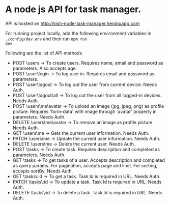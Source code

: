 <h1>A node js API for task manager.</h1>

API is hosted on http://kish-node-task-manager.herokuapp.com

For running project locally, add the following environment variables in <code>./config/dev.env</code> and then run <code>npm run dev</code>

Following are the list of API methods
<ul>
    <li>POST \users -> To create users. Requires name, email and password as parameters. Also accepts age.</li>
    <li>POST \user\login -> To log user in. Requires email and password as parameters.</li>
    <li>POST \user\logout -> To log out the user from current device. Needs Auth.</li>
    <li>POST \user\logout\all -> To log out the user from all logged-in devices. Needs Auth.</li>
    <li>POST \users\me\avatar -> To upload an image (jpg, jpeg, png) as profile picture. Requires 'form-data' with image through 'avatar' property in parameters. Needs Auth.</li>
    <li>DELETE \users\me\avatar -> To remove an image as profile picture. Needs Auth.</li>
    <li>GET \users\me -> Gets the current user information. Needs Auth.</li>
    <li>PATCH \users\me -> Update the current user information. Needs Auth.</li>
    <li>DELETE \users\me -> Delets the current user. Needs Auth.</li>
    <li>POST \tasks -> To create task. Requires description and completed as parameters. Needs Auth.</li>
    <li>GET \tasks -> To get tasks of a user. Accepts description and completed as query params. For pagination, accepts page and limit. For sorting, accepts sortBy. Needs Auth.</li>
    <li>GET \tasks\:id -> To get a task. Task Id is required in URL. Needs Auth.</li>
    <li>PATCH \tasks\:id -> To update a task. Task Id is required in URL. Needs Auth.</li>
    <li>DELETE \tasks\:id -> To delete a task. Task Id is required in URL. Needs Auth.</li>
</ul>
